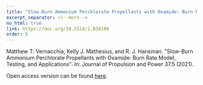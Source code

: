 ```yaml
---
title: "Slow-Burn Ammonium Perchlorate Propellants with Oxamide: Burn Rate Model, Testing, and Applications"
excerpt_separator: <!--more-->
no_html: true
link: https://doi.org/10.2514/1.B38106
order: 5
---
```


Matthew T. Vernacchia, Kelly J. Mathesius, and R. J. Hansman. "Slow-Burn Ammonium Perchlorate Propellants with Oxamide: Burn Rate Model, Testing, and Applications". In: Journal of Propulsion and Power 37.5 (2021).

Open access version can be found [here](https://dspace.mit.edu/handle/1721.1/130944). 
<!--more-->